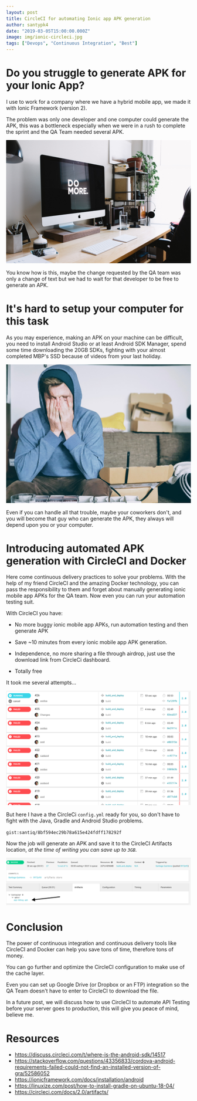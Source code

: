 ```yaml
---
layout: post
title: CircleCI for automating Ionic app APK generation
author: santypk4
date: "2019-03-05T15:00:00.000Z"
image: img/ionic-circleci.jpg
tags: ["Devops", "Continuous Integration", "Best"]
---
```


# Do you struggle to generate APK for your Ionic App?

  I use to work for a company where we have a hybrid mobile app, we made it with Ionic Framework (version 2).

  The problem was only one developer and one computer could generate the APK, this was a bottleneck especially when we were in a rush to complete the sprint and the QA Team needed several APK. 

  ![do more work](img/ionic-circleci2/do-stuff.jpg)

  You know how is this, maybe the change requested by the QA team was only a change of text but we had to wait for that developer to be free to generate an APK.

# It's hard to setup your computer for this task

  As you may experience, making an APK on your machine can be difficult, you need to install Android Studio or at least Android SDK Manager, spend some time downloading the 20GB SDKs, fighting with your almost completed MBP's SSD because of videos from your last holiday.

  ![do more work](img/ionic-circleci2/stress.jpg)

  Even if you can handle all that trouble, maybe your coworkers don't, and you will become that guy who can generate the APK, they always will depend upon you or your computer.

# Introducing automated APK generation with CircleCI and Docker

  Here come continuous delivery practices to solve your problems. With the help of my friend CircleCI and the amazing Docker technology, you can pass the responsibility to them and forget about manually generating ionic mobile app APKs for the QA team.
  Now even you can run your automation testing suit.

  With CircleCI you have: 

   - No more buggy ionic mobile app APKs, run automation testing and then generate APK

   - Save ~10 minutes from every ionic mobile app APK generation.

   - Independence, no more sharing a file through airdrop, just use the download link from CircleCi dashboard.

   - Totally free
 
  It took me several attempts...

  ![failed attempts to build apk with circleci](img/ionic-circleci2/suffer.png)

  But here I have a the CircleCi `config.yml` ready for you, so don't have to fight with the Java, Gradle and Android Studio problems.

  `gist:santiq/8bf594ec29b78a615e424fdff178292f`

  Now the job will generate an APK and save it to the CircleCI Artifacts location, _at the time of writing you can save up to `3GB`._
  
  ![artifact file generated by circleci](img/ionic-circleci2/artifact.png)

# Conclusion

  The power of continuous integration and continuous delivery tools like CircleCI and Docker can help you save tons of time, therefore tons of money.
  
  You can go further and optimize the CircleCI configuration to make use of the cache layer.

  Even you can set up Google Drive (or Dropbox or an FTP) integration so the QA Team doesn't have to enter to CircleCI to download the file.

  In a future post, we will discuss how to use CircleCI to automate API Testing before your server goes to production, this will give you peace of mind, believe me.


# Resources

 - https://discuss.circleci.com/t/where-is-the-android-sdk/14517
 - https://stackoverflow.com/questions/43356833/cordova-android-requirements-failed-could-not-find-an-installed-version-of-gra/52586052
 - https://ionicframework.com/docs/installation/android
 - https://linuxize.com/post/how-to-install-gradle-on-ubuntu-18-04/
 - https://circleci.com/docs/2.0/artifacts/